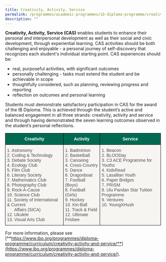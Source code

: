 ```yaml
---
title: Creativity, Activity, Service
permalink: /programmes/academic-programmes/ib-diploma-programme/creativity-activity-service/
description: ""
---
```

**Creativity, Activity, Service (CAS)** enables students to enhance their personal and interpersonal development as well as their social and civic development, through experiential learning. CAS activities should be both challenging and enjoyable - a personal journey of self-discovery that recognizes each student's individual starting point. CAS experiences should be:

*   real, purposeful activities, with significant outcomes
*   personally challenging - tasks must extend the student and be achievable in scope
*   thoughtfully considered, such as planning, reviewing progress and reporting
*   reflection on outcomes and personal learning

Students must demonstrate satisfactory participation in CAS for the award of the IB Diploma. This is achieved through the student’s active and balanced engagement in all three strands: creativity, activity and service and through having demonstrated the seven learning outcomes observed in the student’s personal reflections.

<style type="text/css">
.tg  {border-collapse:collapse;border-spacing:0;}
.tg td{border-color:black;border-style:solid;border-width:1px;font-family:Arial, sans-serif;font-size:14px;
  overflow:hidden;padding:10px 5px;word-break:normal;}
.tg th{border-color:black;border-style:solid;border-width:1px;font-family:Arial, sans-serif;font-size:14px;
  font-weight:normal;overflow:hidden;padding:10px 5px;word-break:normal;}
.tg .tg-mku2{background-color:#F6F5F2;color:#4C4B4B;text-align:left;vertical-align:top}
.tg .tg-pwos{background-color:#006A51;color:#FFF;font-weight:bold;text-align:center;vertical-align:top}
</style>
<table class="tg">
<thead>
  <tr>
    <th class="tg-pwos">Creativity</th>
    <th class="tg-pwos">Activity</th>
    <th class="tg-pwos">Service</th>
  </tr>
</thead>
<tbody>
  <tr>
    <td class="tg-mku2">1. Astronomy<br>2. Coding &amp; Technology<br>3. Debate Society<br>4. Ecology Club<br>5. Film Club<br>6. Literary Society<br>7. Mathematics Club<br>8. Photography Club<br>9. Rock-A-Cause<br>10. Science Club<br>11. Society of International &amp; Current <br>&nbsp;&nbsp;&nbsp;&nbsp;&nbsp;&nbsp;Affairs (SICA)<br>12. Ukulele<br>13. Visual Arts Club</td>
    <td class="tg-mku2">1. Badminton<br>2, Basketball<br>3. Canoeing<br>4. Cross-Country<br>5. Dance<br>6. Dragonboat<br>7. Football (Boys)<br>8. Football (Girls)<br>9. Hockey<br>10. Kin-Ball<br>11. Track &amp; Field<br>12. Ultimate Frisbee<br></td>
    <td class="tg-mku2">1. Beacon<br>2. BLOODay<br>3. C3 ACE Programme for Youths<br>4. KidsRead<br>5. Lasallian Youth<br>6. Paper Bridges<br>7. PRISM<br>8. Ulu Pandan Star Tuition Programme<br>9. Ventures<br>10. YoungXHush<br></td>
  </tr>
</tbody>
</table>

  

For more information, please see  
[**https://www.ibo.org/programmes/diploma-programme/curriculum/creativity-activity-and-service/**](https://www.ibo.org/programmes/diploma-programme/curriculum/creativity-activity-and-service/).